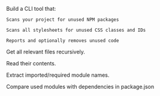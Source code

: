 Build a CLI tool that:

    Scans your project for unused NPM packages

    Scans all stylesheets for unused CSS classes and IDs

    Reports and optionally removes unused code

Get all relevant files recursively.

Read their contents.

Extract imported/required module names.

Compare used modules with dependencies in package.json